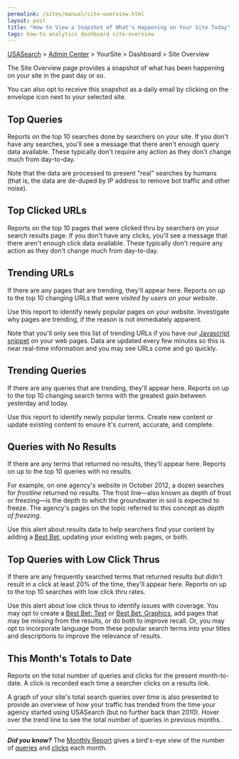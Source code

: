 ```yaml
---
permalink: /sites/manual/site-overview.html
layout: post
title: "How to View a Snapshot of What's Happening on Your Site Today"
tags: how-to analytics dashboard site-overview
---
```

[USASearch](http://usasearch.howto.gov) > [Admin Center](https://search.usa.gov/sites) > YourSite > Dashboard > Site Overview

The Site Overview page provides a snapshot of what has been happening on your site in the past day or so.

You can also opt to receive this snapshot as a daily email by clicking on the envelope icon next to your selected site. 

## Top Queries

Reports on the top 10 searches done by searchers on your site. If you don't have any searches, you'll see a message that there aren't enough query data available. These typically don't require any action as they don't change much from day-to-day.

Note that the data are processed to present "real" searches by humans (that is, the data are de-duped by IP address to remove bot traffic and other noise).

## Top Clicked URLs

Reports on the top 10 pages that were clicked thru by searchers on your search results page. If you don't have any clicks, you'll see a message that there aren't enough click data available. These typically don't require any action as they don't change much from day-to-day.

## Trending URLs

If there are any pages that are trending, they'll appear here. Reports on up to the top 10 changing URLs that were *visited by users on your website*. 

Use this report to identify newly popular pages on your website. Investigate why pages are trending, if the reason is not immediately apparent.

Note that you'll only see this list of trending URLs if you have our [Javascript snippet](/sites/manual/code.html) on your web pages. Data are updated every few minutes so this is near real-time information and you may see URLs come and go quickly.

## Trending Queries

If there are any queries that are trending, they'll appear here. Reports on up to the top 10 changing search terms with the greatest *gain* between yesterday and today.

Use this report to identify newly popular terms. Create new content or update existing content to ensure it's current, accurate, and complete.

## Queries with No Results

If there are any terms that returned no results, they'll appear here. Reports on up to the top 10 queries with no results.

For example, on one agency's website in October 2012, a dozen searches for *frostline* returned no results. The frost line&mdash;also known as depth of frost or freezing&mdash;is the depth to which the groundwater in soil is expected to freeze. The agency's pages on the topic referred to this concept as *depth of freezing*. 

Use this alert about results data to help searchers find your content by adding a [Best Bet](/sites/manual/best-bets-text.html), updating your existing web pages, or both.

## Top Queries with Low Click Thrus

If there are any frequently searched terms that returned results but didn't result in a click at least 20% of the time, they'll appear here. Reports on up to the top 10 searches with low click thru rates. 

Use this alert about low click thrus to identify issues with coverage. You may opt to create a [Best Bet: Text](/sites/manual/best-bets-text.html) or [Best Bet: Graphics](/sites/manual/best-bets-graphics.html), add pages that may be missing from the results, or do both to improve recall. Or, you may opt to incorporate language from these popular search terms into your titles and descriptions to improve the relevance of results.

## This Month's Totals to Date

Reports on the total number of queries and clicks for the present month-to-date. A click  is recorded each time a searcher clicks on a results link. 

A graph of your site's total search queries over time is also presented to provide an overview of how your traffic has trended from the time your agency started using USASearch (but no further back than 2010). Hover over the trend line to see the total number of queries in previous months.

---

***Did you know?*** The [Monthly Report](/sites/manual/monthly-reports.html) gives a bird's-eye view of the number of [queries](/sites/manual/queries.html) and [clicks](/sites/manual/clicks.html) each month.